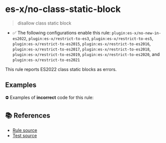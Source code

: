 # es-x/no-class-static-block
> disallow class static block

- ✅ The following configurations enable this rule: `plugin:es-x/no-new-in-es2022`, `plugin:es-x/restrict-to-es3`, `plugin:es-x/restrict-to-es5`, `plugin:es-x/restrict-to-es2015`, `plugin:es-x/restrict-to-es2016`, `plugin:es-x/restrict-to-es2017`, `plugin:es-x/restrict-to-es2018`, `plugin:es-x/restrict-to-es2019`, `plugin:es-x/restrict-to-es2020`, and `plugin:es-x/restrict-to-es2021`

This rule reports ES2022 class static blocks as errors.

## Examples

⛔ Examples of **incorrect** code for this rule:

<eslint-playground type="bad" code="/*eslint es-x/no-class-static-block: error */
class A {
    static {
        // ...
    }
}
const B = class {
    static {
        // ...
    }
}
" />

## 📚 References

- [Rule source](https://github.com/ota-meshi/eslint-plugin-es-x/blob/master/lib/rules/no-class-static-block.js)
- [Test source](https://github.com/ota-meshi/eslint-plugin-es-x/blob/master/tests/lib/rules/no-class-static-block.js)
